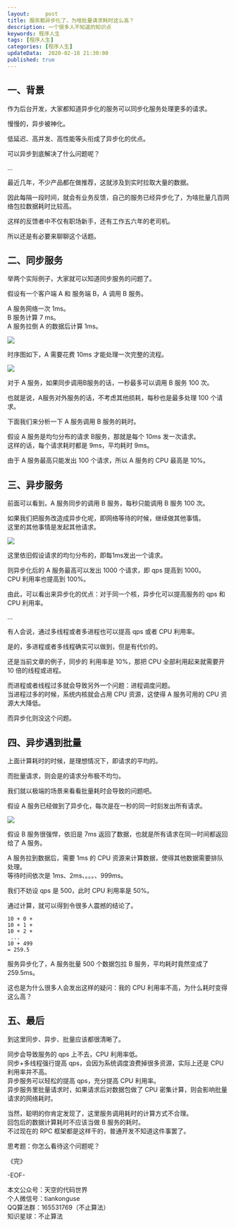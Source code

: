 ```yaml
---   
layout:     post  
title: 服务都异步化了，为啥批量请求耗时这么高？  
description: 一个很多人不知道的知识点  
keywords: 程序人生  
tags: [程序人生]    
categories: [程序人生]  
updateData:  2020-02-18 21:30:00  
published: true  
---  
```



## 一、背景  


作为后台开发，大家都知道异步化的服务可以同步化服务处理更多的请求。  


慢慢的，异步被神化。  


低延迟、高并发、高性能等头衔成了异步化的优点。  


可以异步到底解决了什么问题呢？  


...  


最近几年，不少产品都在做推荐，这就涉及到实时拉取大量的数据。  


因此每隔一段时间，就会有业务反馈，自己的服务已经异步化了，为啥批量几百网络包拉数据耗时比较高。 


这样的反馈者中不仅有职场新手，还有工作五六年的老司机。  


所以还是有必要来聊聊这个话题。  


## 二、同步服务  


举两个实际例子，大家就可以知道同步服务的问题了。  


假设有一个客户端 A 和 服务端 B，A 调用 B 服务。  


A 服务网络一次 1ms。  
B 服务计算 7 ms。  
A 服务拉倒 A 的数据后计算 1ms。  


![](http://res2020.tiankonguse.com/images/2020/07/02/001.png)  


时序图如下，A 需要花费 10ms 才能处理一次完整的流程。  


![](http://res2020.tiankonguse.com/images/2020/07/02/002.png)  


对于 A 服务，如果同步调用B服务的话，一秒最多可以调用 B 服务 100 次。  


也就是说，A服务对外服务的话，不考虑其他损耗，每秒也是最多处理 100 个请求。  


下面我们来分析一下 A 服务调用 B 服务的耗时。  


假设 A 服务是均匀分布的请求 B服务，那就是每个 10ms 发一次请求。  
这样的话，每个请求耗时都是 9ms，平均耗时 9ms。  


由于 A 服务最高只能发出 100 个请求，所以 A 服务的 CPU 最高是 10%。  


## 三、异步服务  


前面可以看到，A 服务同步的调用 B 服务，每秒只能调用 B 服务 100 次。  


如果我们把服务改造成异步化呢，即网络等待的时候，继续做其他事情。  
这里的其他事情是发起其他请求。  


![](http://res2020.tiankonguse.com/images/2020/07/02/003.png)  


这里依旧假设请求的均匀分布的，即每1ms发出一个请求。  


则异步化后的 A 服务最高可以发出 1000 个请求，即 qps 提高到 1000。  
CPU 利用率也提高到 100%。  


由此，可以看出来异步化的优点：对于同一个核，异步化可以提高服务的 qps 和 CPU 利用率。  


...  


有人会说，通过多线程或者多进程也可以提高 qps 或者 CPU 利用率。  


是的，多进程或者多线程确实可以做到，但是有代价的。  


还是当前文章的例子，同步的 利用率是 10%，那把 CPU 全部利用起来就需要开 10 倍的线程或进程。  


而进程或者线程过多就会导致另外一个问题：进程调度问题。  
当进程过多的时候，系统内核就会占用 CPU 资源，这使得 A 服务可用的 CPU 资源大大降低。  


而异步化则没这个问题。  


## 四、异步遇到批量  


上面计算耗时的时候，是理想情况下，即请求的平均的。  


而批量请求，则会是的请求分布极不均匀。  


我们就以极端的场景来看看批量耗时会导致的问题吧。  


假设 A 服务已经做到了异步化，每次是在一秒的同一时刻发出所有请求。  


![](http://res2020.tiankonguse.com/images/2020/07/02/004.png)  


假设 B 服务很强悍，依旧是 7ms 返回了数据，也就是所有请求在同一时间都返回给了 A 服务。  


A 服务拉到数据后，需要 1ms 的 CPU 资源来计算数据，使得其他数据需要排队处理。  
等待时间依次是 1ms、2ms、。。。、999ms。  


我们不妨设 qps 是 500，此时 CPU 利用率是 50%。  


通过计算，就可以得到令很多人震撼的结论了。  


```
10 + 0 + 
10 + 1 + 
10 + 2 +
 ... 
10 + 499
= 259.5
```


服务异步化了，A 服务批量 500 个数据包拉 B 服务，平均耗时竟然变成了 259.5ms。  


这也是为什么很多人会发出这样的疑问：我的 CPU 利用率不高，为什么耗时变得这么高？  


## 五、最后  


到这里同步、异步、批量应该都很清晰了。  


同步会导致服务的 qps 上不去，CPU 利用率低。  
同步+多线程强行提高 qps，会因为系统调度浪费掉很多资源，实际上还是 CPU 利用率并不高。  
异步服务可以轻松的提高 qps，充分提高 CPU 利用率。  
异步服务里批量请求时，如果请求后对数据包做了 CPU 密集计算，则会影响批量请求的网络耗时。  


当然，聪明的你肯定发现了，这里服务调用耗时的计算方式不合理。  
回包后的数据计算耗时不应该当做 B 服务的耗时。  
不过现在的 RPC 框架都是这样干的，普通开发不知道这件事罢了。  


思考题：你怎么看待这个问题呢？  



《完》  


-EOF-  



本文公众号：天空的代码世界  
个人微信号：tiankonguse  
QQ算法群：165531769（不止算法）  
知识星球：不止算法  

